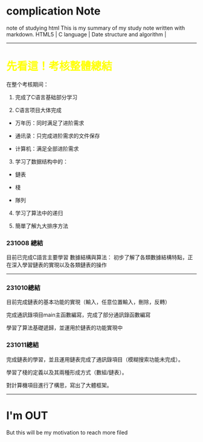 # complication Note

note  of studying html
This is my summary of my study note written with markdown.
HTML5  |  C language  |  Date structure and algorithm  |

---

# <font color=yellow>先看這！考核整體總結</font>

在整个考核期间：

1. 完成了C语言基础部分学习

2. C语言项目大体完成
- 万年历：同时满足了进阶需求

- 通讯录：只完成进阶需求的文件保存

- 计算机：满足全部进阶需求
3. 学习了数据结构中的：
- 鏈表

- 棧

- 隊列
4. 学习了算法中的递归

5. 簡單了解九大排序方法

### 231008 總結

目前已完成C語言主要學習
數據結構與算法：
初步了解了各類數據結構特點，正在深入學習鏈表的實現以及各類鏈表的操作

--- 

### 231010總結

目前完成鏈表的基本功能的實現（輸入，任意位置輸入，刪除，反轉）

完成通訊錄項目main主函數編寫，完成了部分通訊錄函數編寫

學習了算法基礎遞歸，並運用於鏈表的功能實現中

### 231011總結

完成鏈表的學習，並且運用鏈表完成了通訊錄項目（模糊搜索功能未完成）。

學習了棧的定義以及其兩種形成方式（數組/鏈表）。

對計算機項目進行了構思，寫出了大體框架。

---

# I'm OUT

But this will be my motivation to reach more filed 
